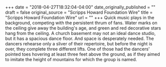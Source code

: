 +++
date = "2018-04-27T18:32:04-04:00"
date_originally_published = ""
draft = false
original_source = "Scripps Howard Foundation Wire"
title = "Scripps Howard Foundation Wire"
url = ""
+++
Quick music plays in the background, competing with the persistent thrum of fans. Water marks on the ceiling give away the building's age, and green and red decorative stars hang from the ceiling. A church basement may not an ideal dance studio, but it has a spacious dance floor. And space is desperately needed. The dancers rehearse only a sliver of their repertoire, but before the night is over, they complete three different lifts. One of those had the dancers' pointed toes hovering at least three feet above the ground, as if they aimed to imitate the height of mountains for which the group is named.

